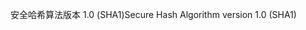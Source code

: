 <span data-ttu-id="642f3-101">安全哈希算法版本 1.0 (SHA1)</span><span class="sxs-lookup"><span data-stu-id="642f3-101">Secure Hash Algorithm version 1.0 (SHA1)</span></span>